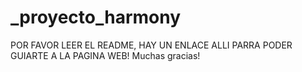 # _proyecto_harmony
POR FAVOR LEER EL README, HAY UN ENLACE ALLI PARRA PODER GUIARTE A LA PAGINA WEB!
Muchas gracias!
